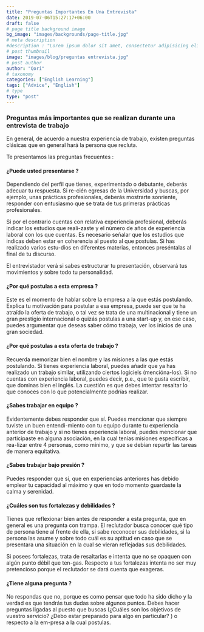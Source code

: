 ```yaml
---
title: "Preguntas Importantes En Una Entrevista"
date: 2019-07-06T15:27:17+06:00
draft: false
# page title background image
bg_image: "images/backgrounds/page-title.jpg"
# meta description
#description : "Lorem ipsum dolor sit amet, consectetur adipisicing elit, sed do eiusmod tempor incididunt ut labore. dolore magna aliqua. Ut enim ad minim veniam, quis nostrud."
# post thumbnail
image: "images/blog/preguntas entrevista.jpg"
# post author
author: "Qori"
# taxonomy
categories: ["English Learning"]
tags: ["Advice", "English"]
# type
type: "post"
---
```


### Preguntas más importantes que se realizan durante una entrevista de trabajo

En general, de acuerdo a nuestra experiencia de trabajo, existen preguntas clásicas que en general hará la persona que recluta.

Te presentamos las preguntas frecuentes :

#### ¿Puede usted presentarse ?

Dependiendo del perfil que tienes, experimentado o debutante, deberás adecuar tu respuesta. Si re-cién egresas de la Universidad y buscas, por ejemplo, unas prácticas profesionales, deberás mostrarte sonriente, responder con entusiasmo que se trata de tus primeras prácticas profesionales.

Si por el contrario cuentas con relativa experiencia profesional, deberás indicar los estudios que reali-zaste y el número de años de experiencia laboral con los que cuentas. Es necesario señalar que los estudios que indicas deben estar en coherencia al puesto al que postulas. Si has realizado varios estu-dios en diferentes materias, entonces preséntalas al final de tu discurso.

El entrevistador verá si sabes estructurar tu presentación, observará tus movimientos y sobre todo tu personalidad.

#### ¿Por qué postulas a esta empresa ?

Este es el momento de hablar sobre la empresa a la que estás postulando. Explica tu motivación para postular a esa empresa, puede ser que te ha atraído la oferta de trabajo, o tal vez se trata de una multinacional y tiene un gran prestigio internacional o quizás postulas a una start-up y, en ese caso, puedes argumentar que deseas saber cómo trabaja, ver los inicios de una gran sociedad.

#### ¿Por qué postulas a esta oferta de trabajo ?

Recuerda memorizar bien el nombre y las misiones a las que estás postulando. Si tienes experiencia laboral, puedes añadir que ya has realizado un trabajo similar, utilizando ciertos logiciels (mencióna-los). Si no cuentas con experiencia laboral, puedes decir, p.e., que te gusta escribir, que dominas bien el inglés. La cuestión es que debes intentar resaltar lo que conoces con lo que potencialmente podrías realizar.

#### ¿Sabes trabajar en equipo ?

Evidentemente debes responder que sí. Puedes mencionar que siempre tuviste un buen entendi-miento con tu equipo durante tu experiencia anterior de trabajo y si no tienes experiencia laboral, puedes mencionar que participaste en alguna asociación, en la cual tenías misiones específicas a rea-lizar entre 4 personas, como mínimo, y que se debían repartir las tareas de manera equitativa.

#### ¿Sabes trabajar bajo presión ?

Puedes responder que sí, que en experiencias anteriores has debido emplear tu capacidad al máximo y que en todo momento guardaste la calma y serenidad.

#### ¿Cuáles son tus fortalezas y debilidades ?

Tienes que reflexionar bien antes de responder a esta pregunta, que en general es una pregunta con trampa. El reclutador busca conocer qué tipo de persona tiene al frente de ella, si sabe reconocer sus debilidades, si la persona las asume y sobre todo cuál es su aptitud en caso que se presentara una situación en la cual se vieran reflejadas sus debilidades.

Si posees fortalezas, trata de resaltarlas e intenta que no se opaquen con algún punto débil que ten-gas. Respecto a tus fortalezas intenta no ser muy pretencioso porque el reclutador se dará cuenta que exageras.

#### ¿Tiene alguna pregunta ?

No respondas que no, porque es como pensar que todo ha sido dicho y la verdad es que tendrás tus dudas sobre algunos puntos. Debes hacer preguntas ligadas al puesto que buscas (¿Cuáles son los objetivos de vuestro servicio? ¿Debo estar preparado para algo en particular? ) o respecto a la em-presa a la cual postulas.



